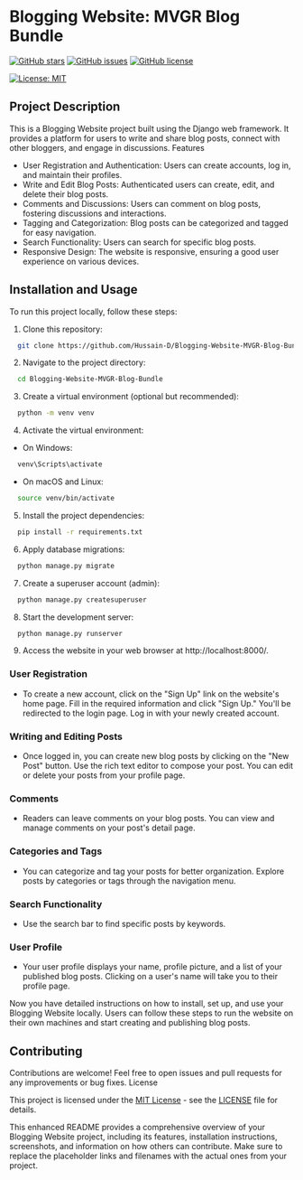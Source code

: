 # Blogging Website: MVGR Blog Bundle

[![GitHub stars](https://img.shields.io/github/stars/Hussain-D/Blogging-Website-MVGR-Blog-Bundle?style=social)](https://github.com/Hussain-D/Blogging-Website-MVGR-Blog-Bundle/stargazers)
[![GitHub issues](https://img.shields.io/github/issues/Hussain-D/Blogging-Website-MVGR-Blog-Bundle)](https://github.com/Hussain-D/Blogging-Website-MVGR-Blog-Bundle/issues)
[![GitHub license](https://img.shields.io/github/license/Hussain-D/Blogging-Website-MVGR-Blog-Bundle)](https://github.com/Hussain-D/Blogging-Website-MVGR-Blog-Bundle/blob/main/LICENSE.txt)

[![License: MIT](https://img.shields.io/badge/License-MIT-yellow.svg)](https://opensource.org/licenses/MIT)

## Project Description

This is a Blogging Website project built using the Django web framework. It provides a platform for users to write and share blog posts, connect with other bloggers, and engage in discussions.
Features
-    User Registration and Authentication: Users can create accounts, log in, and maintain their profiles.
-    Write and Edit Blog Posts: Authenticated users can create, edit, and delete their blog posts.
-    Comments and Discussions: Users can comment on blog posts, fostering discussions and interactions.
-    Tagging and Categorization: Blog posts can be categorized and tagged for easy navigation.
-    Search Functionality: Users can search for specific blog posts.
-    Responsive Design: The website is responsive, ensuring a good user experience on various devices.

## Installation and Usage

To run this project locally, follow these steps:

1. Clone this repository:
```bash
  git clone https://github.com/Hussain-D/Blogging-Website-MVGR-Blog-Bundle.git
```
2. Navigate to the project directory:
```bash
  cd Blogging-Website-MVGR-Blog-Bundle
```
3. Create a virtual environment (optional but recommended):
```bash
  python -m venv venv
```
4. Activate the virtual environment:
  - On Windows:
```bash
  venv\Scripts\activate
```
  - On macOS and Linux:
```bash
  source venv/bin/activate
```
5. Install the project dependencies:
```bash
  pip install -r requirements.txt
```
6. Apply database migrations:
```bash
  python manage.py migrate
```
7. Create a superuser account (admin):
```bash
  python manage.py createsuperuser
```
8. Start the development server:
```bash
  python manage.py runserver
```
9. Access the website in your web browser at http://localhost:8000/.

### User Registration

-    To create a new account, click on the "Sign Up" link on the website's home page.
    Fill in the required information and click "Sign Up."
    You'll be redirected to the login page.
    Log in with your newly created account.

### Writing and Editing Posts

-    Once logged in, you can create new blog posts by clicking on the "New Post" button.
    Use the rich text editor to compose your post.
    You can edit or delete your posts from your profile page.

### Comments

-    Readers can leave comments on your blog posts.
    You can view and manage comments on your post's detail page.

### Categories and Tags

-    You can categorize and tag your posts for better organization.
    Explore posts by categories or tags through the navigation menu.

### Search Functionality

-    Use the search bar to find specific posts by keywords.

### User Profile

-    Your user profile displays your name, profile picture, and a list of your published blog posts.
    Clicking on a user's name will take you to their profile page.

Now you have detailed instructions on how to install, set up, and use your Blogging Website locally. Users can follow these steps to run the website on their own machines and start creating and publishing blog posts.


## Contributing

Contributions are welcome! Feel free to open issues and pull requests for any improvements or bug fixes.
License

This project is licensed under the [MIT License](https://opensource.org/licenses/MIT) - see the [LICENSE](LICENSE) file for details.

This enhanced README provides a comprehensive overview of your Blogging Website project, including its features, installation instructions, screenshots, and information on how others can contribute. Make sure to replace the placeholder links and filenames with the actual ones from your project.
